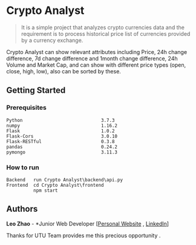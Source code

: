 # Crypto Analyst

> It is a simple project that analyzes crypto currencies data and the requirement is to process historical price list of currencies provided by a currency exchange. 

Crypto Analyst can show relevant attributes including ​Price​,​ 24h change difference​, ​7d change difference​ and 1month change difference, 24h Volume and Market Cap​, and can show with different price types (open, close, high, low), also can be sorted by these. 

## Getting Started 

### Prerequisites 

```
Python                             3.7.3
numpy                              1.16.2  
Flask                              1.0.2    
Flask-Cors                         3.0.10   
Flask-RESTful                      0.3.8    
pandas                             0.24.2   
pymongo                            3.11.3   
```

### How to run

```
Backend   run Crypto Analyst\backend\api.py
Frontend  cd Crypto Analyst\frontend  
          npm start   
```

## Authors 
**Leo Zhao** - *Junior Web Developer [[Personal Website](https://leo-zhao-resume.netlify.app/) , [LinkedIn](www.linkedin.com/in/bohanzhao/)]



Thanks for UTU Team provides me this precious opportunity .
